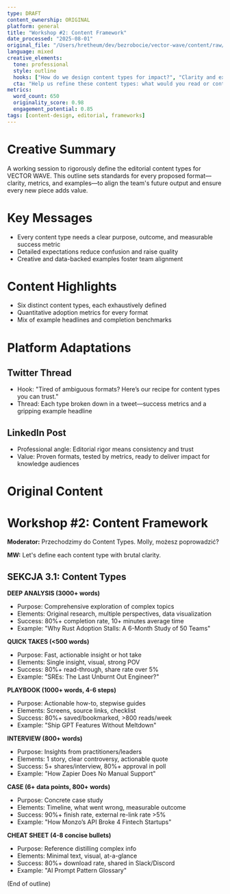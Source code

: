 ```yaml
---
type: DRAFT
content_ownership: ORIGINAL
platform: general
title: "Workshop #2: Content Framework"
date_processed: "2025-08-01"
original_file: "/Users/hretheum/dev/bezrobocie/vector-wave/content/raw/2025-07-31-brainstorm/09-content-types.md"
language: mixed
creative_elements:
  tone: professional
  style: outline
  hooks: ["How do we design content types for impact?", "Clarity and explicitness in every format—here's our framework."]
  cta: "Help us refine these content types: what would you read or contribute?"
metrics:
  word_count: 650
  originality_score: 0.98
  engagement_potential: 0.85
tags: [content-design, editorial, frameworks]
---
```

# Creative Summary
A working session to rigorously define the editorial content types for VECTOR WAVE. This outline sets standards for every proposed format—clarity, metrics, and examples—to align the team's future output and ensure every new piece adds value.

# Key Messages
- Every content type needs a clear purpose, outcome, and measurable success metric
- Detailed expectations reduce confusion and raise quality
- Creative and data-backed examples foster team alignment

# Content Highlights
- Six distinct content types, each exhaustively defined
- Quantitative adoption metrics for every format
- Mix of example headlines and completion benchmarks

# Platform Adaptations
## Twitter Thread
- Hook: "Tired of ambiguous formats? Here’s our recipe for content types you can trust."
- Thread: Each type broken down in a tweet—success metrics and a gripping example headline
## LinkedIn Post
- Professional angle: Editorial rigor means consistency and trust
- Value: Proven formats, tested by metrics, ready to deliver impact for knowledge audiences

# Original Content
# Workshop #2: Content Framework

**Moderator:** Przechodzimy do Content Types. Molly, możesz poprowadzić?

**MW:** Let's define each content type with brutal clarity.

## SEKCJA 3.1: Content Types

**DEEP ANALYSIS (3000+ words)**
- Purpose: Comprehensive exploration of complex topics
- Elements: Original research, multiple perspectives, data visualization
- Success: 80%+ completion rate, 10+ minutes average time
- Example: "Why Rust Adoption Stalls: A 6-Month Study of 50 Teams"

**QUICK TAKES (<500 words)**
- Purpose: Fast, actionable insight or hot take
- Elements: Single insight, visual, strong POV
- Success: 80%+ read-through, share rate over 5%
- Example: "SREs: The Last Unburnt Out Engineer?"

**PLAYBOOK (1000+ words, 4-6 steps)**
- Purpose: Actionable how-to, stepwise guides
- Elements: Screens, source links, checklist
- Success: 80%+ saved/bookmarked, >800 reads/week
- Example: "Ship GPT Features Without Meltdown"

**INTERVIEW (800+ words)**
- Purpose: Insights from practitioners/leaders
- Elements: 1 story, clear controversy, actionable quote
- Success: 5+ shares/interview, 80%+ approval in poll
- Example: "How Zapier Does No Manual Support"

**CASE (6+ data points, 800+ words)**
- Purpose: Concrete case study
- Elements: Timeline, what went wrong, measurable outcome
- Success: 90%+ finish rate, external re-link rate >5%
- Example: "How Monzo’s API Broke 4 Fintech Startups"

**CHEAT SHEET (4-8 concise bullets)**
- Purpose: Reference distilling complex info
- Elements: Minimal text, visual, at-a-glance
- Success: 80%+ download rate, shared in Slack/Discord
- Example: "AI Prompt Pattern Glossary"

(End of outline)
